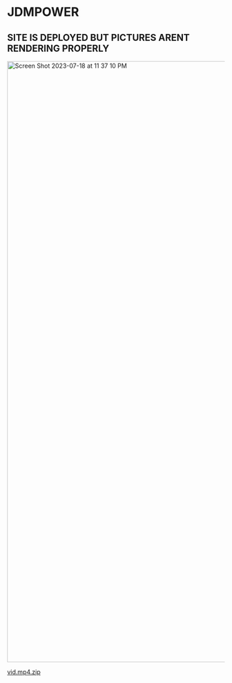 # JDMPOWER

## SITE IS DEPLOYED BUT PICTURES ARENT RENDERING PROPERLY 

<img width="1391" alt="Screen Shot 2023-07-18 at 11 37 10 PM" src="https://github.com/kevinlam11/JDMPOWER/assets/99361072/da0f1622-cbd8-4380-9616-3331e30bc01b">


[vid.mp4.zip](https://github.com/kevinlam11/JDMPOWER/files/12130811/vid.mp4.zip)
